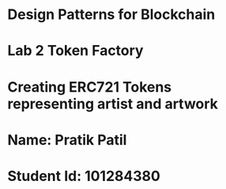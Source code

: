 # Design Patterns for Blockchain
# Lab 2 Token Factory
# Creating ERC721 Tokens representing artist and artwork
# Name: Pratik Patil
# Student Id: 101284380
